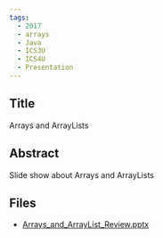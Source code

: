 ```yaml
---
tags:
  - 2017
  - arrays
  - Java
  - ICS3U
  - ICS4U
  - Presentation
---
```

    
## Title

Arrays and ArrayLists

## Abstract

Slide show about Arrays and ArrayLists

## Files

- [Arrays_and_ArrayList_Review.pptx](https://www.russellgordon.ca/acse/cemc-cse-resources/resources/2017/Christina_Kemp/Arrays_and_ArrayList_Review.pptx)
